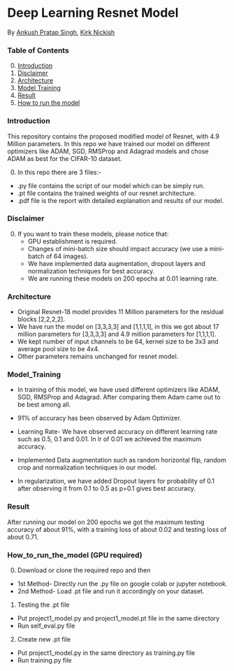 # Deep Learning Resnet Model

By [Ankush Pratap Singh](), [Kirk Nickish]()

### Table of Contents
0. [Introduction](#introduction)
0. [Disclaimer](#disclaimer)
0. [Architecture](#Architecture)
0. [Model Training](#ModelTraining)
0. [Result](#Result)
0. [How to run the model](#How_to_run_the_model)


### Introduction

This repository contains the proposed modified model of Resnet, with 4.9 Million parameters. In this repo we have trained our model on different optimizers like ADAM, SGD, RMSProp and Adagrad models and chose ADAM as best for the CIFAR-10 dataset.

0. In this repo there are 3 files:- 
 - .py file contains the script of our model which can be simply run.
 - .pt file contains the trained weights of our resnet architecture.
 - .pdf file is the report with detailed explanation and results of our model. 

### Disclaimer 

0. If you want to train these models, please notice that:
	- GPU establishment is required. 
	- Changes of mini-batch size should impact accuracy (we use a mini-batch of 64 images).
	- We have implemented data augmentation, dropout layers and normalization techniques for best accuracy. 
    - We are running these models on 200 epochs at 0.01 learning rate. 

### Architecture 

- Original Resnet-18 model provides 11 Million parameters for the residual blocks [2,2,2,2].
 - We have run the model on [3,3,3,3] and [1,1,1,1], in this we got about 17 million parameters for [3,3,3,3] and 4.9 million parameters for [1,1,1,1]. 
 - We kept number of input channels to be 64, kernel size to be 3x3 and average pool size to be 4x4. 
 - Other parameters remains unchanged for resnet model. 


### Model_Training

- In training of this model, we have used different optimizers like ADAM, SGD, RMSProp and Adagrad. After comparing them Adam came out to be best among all. 
 - 91% of accuracy has been observed by Adam Optimizer. 

- Learning Rate- We have observed accuracy on different learning rate such as 0.5, 0.1  and 0.01. In lr of 0.01 we achieved the maximum accuracy.

- Implemented Data augmentation such as random horizontal flip, random crop and normalization techniques in our model.

- In regularization, we have added Dropout layers for probability of 0.1 after observing it from 0.1 to 0.5 as p=0.1 gives best accuracy.



### Result

After running our model on 200 epochs we got the maximum testing accuracy of about 91%, with a training loss of about 0.02 and testing loss of about 0.71. 


### How_to_run_the_model (GPU required)

0. Download or clone the required repo and then
 - 1st Method- Directly run the .py file on google colab or jupyter notebook.
 - 2nd Method- Load .pt file and run it accordingly on your dataset. 

1. Testing the .pt file
 - Put project1_model.py and project1_model.pt file in the same directory
 - Run self_eval.py file

2. Create new .pt file
 - Put project1_model.py in the same directory as training.py file
 - Run training.py file
